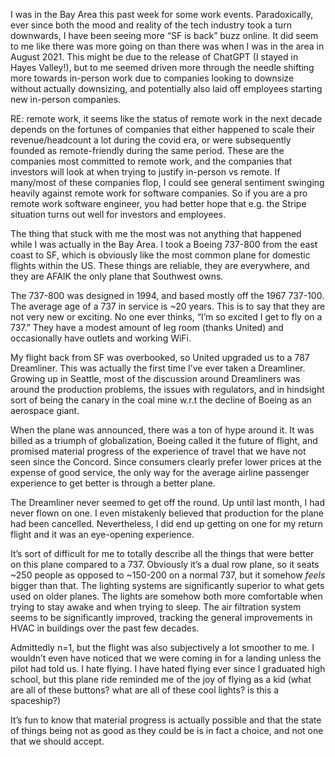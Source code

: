 I was in the Bay Area this past week for some work events. Paradoxically, ever since both the mood and reality of the tech industry took a turn downwards, I have been seeing more “SF is back” buzz online. It did seem to me like there was more going on than there was when I was in the area in August 2021. This might be due to the release of ChatGPT (I stayed in Hayes Valley!), but to me seemed driven more through the needle shifting more towards in-person work due to companies looking to downsize without actually downsizing, and potentially also laid off employees starting new in-person companies.

RE: remote work, it seems like the status of remote work in the next decade depends on the fortunes of companies that either happened to scale their revenue/headcount a lot during the covid era, or were subsequently founded as remote-friendly during the same period. These are the companies most committed to remote work, and the companies that investors will look at when trying to justify in-person vs remote. If many/most of these companies flop, I could see general sentiment swinging heavily against remote work for software companies. So if you are a pro remote work software engineer, you had better hope that e.g. the Stripe situation turns out well for investors and employees.

The thing that stuck with me the most was not anything that happened while I was actually in the Bay Area. I took a Boeing 737-800 from the east coast to SF, which is obviously like the most common plane for domestic flights within the US. These things are reliable, they are everywhere, and they are AFAIK the only plane that Southwest owns.

The 737-800 was designed in 1994, and based mostly off the 1967 737-100. The average age of a 737 in service is ~20 years. This is to say that they are not very new or exciting. No one ever thinks, “I’m so excited I get to fly on a 737.” They have a modest amount of leg room (thanks United) and occasionally have outlets and working WiFi.

My flight back from SF was overbooked, so United upgraded us to a 787 Dreamliner. This was actually the first time I’ve ever taken a Dreamliner. Growing up in Seattle, most of the discussion around Dreamliners was around the production problems, the issues with regulators, and in hindsight sort of being the canary in the coal mine w.r.t the decline of Boeing as an aerospace giant.

When the plane was announced, there was a ton of hype around it. It was billed as a triumph of globalization, Boeing called it the future of flight,  and promised material progress of the experience of travel that we have not seen since the Concord. Since consumers clearly prefer lower prices at the expense of good service, the only way for the average airline passenger experience to get better is through a better plane.

The Dreamliner never seemed to get off the round. Up until last month, I had never flown on one. I even mistakenly believed that production for the plane had been cancelled. Nevertheless, I did end up getting on one for my return flight and it was an eye-opening experience.

It’s sort of difficult for me to totally describe all the things that were better on this plane compared to a 737. Obviously it’s a dual row plane, so it seats ~250 people as opposed to ~150-200 on a normal 737, but it somehow *feels* bigger than that. The lighting systems are significantly superior to what gets used on older planes. The lights are somehow both more comfortable when trying to stay awake and when trying to sleep. The air filtration system seems to be significantly improved, tracking the general improvements in HVAC in buildings over the past few decades.

Admittedly n=1, but the flight was also subjectively a lot smoother to me. I wouldn’t even have noticed that we were coming in for a landing unless the pilot had told us. I hate flying. I have hated flying ever since I graduated high school, but this plane ride reminded me of the joy of flying as a kid (what are all of these buttons? what are all of these cool lights? is this a spaceship?)

It’s fun to know that material progress is actually possible and that the state of things being not as good as they could be is in fact a choice, and not one that we should accept.